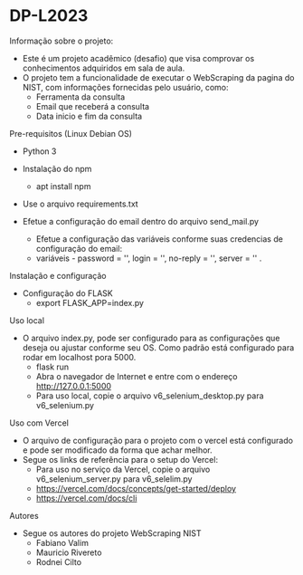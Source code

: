 # DP-L2023

Informação sobre o projeto:

- Este é um projeto acadêmico (desafio) que visa comprovar os conhecimentos adquiridos em sala de aula.
- O projeto tem a funcionalidade de executar o WebScraping da pagina do NIST, com informações fornecidas pelo usuário, como:
    - Ferramenta da consulta
    - Email que receberá a consulta
    - Data inicio e fim da consulta

Pre-requisitos (Linux Debian OS)

- Python 3
- Instalação do npm
    - apt install npm
	
- Use o arquivo requirements.txt
- Efetue a configuração do email dentro do arquivo send_mail.py
    - Efetue a configuração das variáveis conforme suas credencias de configuração do email:
    - variáveis - password = '', login = '', no-reply = '', server = '' .

Instalação e configuração

- Configuração do FLASK
    - export FLASK_APP=index.py

Uso local
- O arquivo index.py, pode ser configurado para as configurações que deseja ou ajustar conforme seu OS. Como padrão está configurado para rodar em localhost pora 5000.
    - flask run
	- Abra o navegador de Internet e entre com o endereço http://127.0.0.1:5000
    - Para uso local, copie o arquivo v6_selenium_desktop.py para v6_selenium.py

Uso com Vercel
- O arquivo de configuração para o projeto com o vercel está configurado e pode ser modificado da forma que achar melhor.
- Segue os links de referência para o setup do Vercel:
	- Para uso no serviço da Vercel, copie o arquivo v6_selenium_server.py para v6_selelim.py
    - https://vercel.com/docs/concepts/get-started/deploy
	- https://vercel.com/docs/cli

Autores
- Segue os autores do projeto WebScraping NIST
    - Fabiano Valim
    - Mauricio Rivereto
    - Rodnei Cilto

